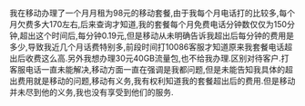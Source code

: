 # 
我在移动办理了一个月月租为98元的移动套餐,由于我每个月电话打的比较多,每个月欠费多大170左右,后来查询才知道,我的套餐每个月免费电话分钟数仅仅为150分钟,超出这个时间后,每分钟0.19元,但是移动从未明确告诉我超出后每分钟的费用是多少,导致我近几个月话费特别多,前段时间打10086客服才知道原来我套餐电话超出后收费这么高.另外我想办理30元40GB流量包,也不给我办理.区别对待客户.打客服电话一直未能解决,移动方面一直在强调是我都问题,但是未能告知我具体的超出费用就是移动的问题,移动有义务,我有权利知道我的套餐超出后的费用.但是移动并未尽到他的义务,我也没有享受到他们的服务.


